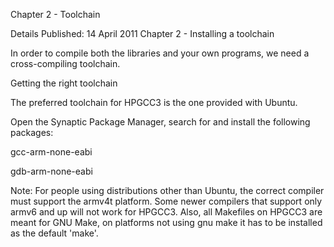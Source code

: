 Chapter 2 - Toolchain

Details
 Published: 14 April 2011
Chapter 2 - Installing a toolchain

In order to compile both the libraries and your own programs, we need a cross-compiling toolchain.

Getting the right toolchain

The preferred toolchain for HPGCC3 is the one provided with Ubuntu.

Open the Synaptic Package Manager, search for and install the following packages:

gcc-arm-none-eabi

gdb-arm-none-eabi

Note: For people using distributions other than Ubuntu, the correct compiler must support the armv4t platform. Some newer compilers that support only armv6 and up will not work for HPGCC3. Also, all Makefiles on HPGCC3 are meant for GNU Make, on platforms not using gnu make it has to be installed as the default 'make'.